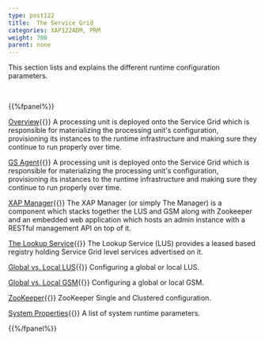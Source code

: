 ```yaml
---
type: post122
title:  The Service Grid
categories: XAP122ADM, PRM
weight: 700
parent: none
---
```


This section lists and explains the different runtime configuration parameters.

<br>

{{%fpanel%}}

[Overview](./service-grid.html){{<wbr>}}
A processing unit is deployed onto the Service Grid which is responsible for materializing the processing unit's configuration, provisioning its instances to the runtime infrastructure and making sure they continue to run properly over time.

[GS Agent](./the-runtime-environment.html){{<wbr>}}
A processing unit is deployed onto the Service Grid which is responsible for materializing the processing unit's configuration, provisioning its instances to the runtime infrastructure and making sure they continue to run properly over time.

[XAP Manager](./xap-manager.html){{<wbr>}}
The XAP Manager (or simply The Manager) is a component which stacks together the LUS and GSM along with Zookeeper and an embedded web application which hosts an admin instance with a RESTful management API on top of it.

[The Lookup Service](./the-lookup-service.html){{<wbr>}}
The Lookup Service (LUS) provides a leased based registry holding Service Grid level services advertised on it.

[Global vs. Local LUS](./lus-configuration.html){{<wbr>}}
Configuring a global or local LUS.

[Global vs. Local GSM](./gsm-configuration.html){{<wbr>}}
Configuring a global or local GSM.

[ZooKeeper](./zookeeper.html){{<wbr>}}
ZooKeeper   Single and Clustered configuration.

[System Properties](./system-properties.html){{<wbr>}}
A list of system runtime parameters.

{{%/fpanel%}}




